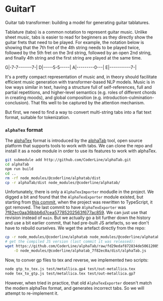 # GuitarT

Guitar tab transformer: building a model for generating guitar tablatures.

Tablature (tabs) is a common notation to represent guitar music. Unlike sheet music, tabs is easier to read for beginners as they directly show the guitar frets that need to be played. For example, the notation below is showing that the 7th fret of the 4th string needs to be played twice, followed by the 5th fret on the 3rd string, followed by an open 2nd string, and finally 4th string and the first string are played at the same time.

G|-7-7-------7-|
D|-----5-5-----|
A|---------0---|
E|-----------7-|

It's a pretty compact representation of music and, in theory should facilitate efficient music generation with transformer-based NLP models. Music is in low ways similar in text, having a structure full of self-references, full and partial repetitions, and higher-level semantics (e.g. roles of different chords in creating moods), and global composition (e.g. introduction-culmination-conclusion). That fits well to be captured by the attention mechanism. 

But first, we need to find a way to convert multi-string tabs into a flat text format, suitable for tokenization. 

### `alphaTex` format

The [alphaTex](https://alphatab.net/docs/alphatex/introduction/#:~:text=AlphaTex%20is%20a%20text%20format,the%20features%20alphaTab%20supports%20overall.) format is introduced by the [alphaTab](https://github.com/CoderLine/alphaTab) tool, open source platform that supports tools to work with tabs. We can clone the repo and install it as a node module in order to use its features to work with alphaTex.

```sh
git submodule add http://github.com/CoderLine/alphaTab.git
cd alphaTab
npm run build
cd ..
rm -rf node_modules/@coderline/alphatab/dist
cp -r alphaTab/dist node_modules/@coderline/alphatab/
```

Unfortunately, there is only a `AlphaTexImporter` modudle in the project. We digged a bit and found that the `AlphaTexExporter` module existed, but starting from [this commit](https://github.com/CoderLine/alphaTab/tree/a15680687214b4f9d85832a4152e98f4feeb5590), when the project was rewritten to TypeScript, it got removed. The last commit to have `AlphaTexExporter` was [7f82ec0aa36bbb6d7cea57785202563f677ac859](https://github.com/CoderLine/alphaTab/blob/7f82ec0aa36bbb6d7cea57785202563f677ac859/Source/AlphaTab/Exporter/AlphaTexExporter.cs). We can just use that revision instead of `main`. But we actually go a bit further down the history and use a bit earlier commit, that had pre-built JS artefacts, so we don't have to rebuild ourselves. We wget the artefact directly from the repo:

```sh
cp -r node_modules/@coderline/alphatab node_modules/@coderline/alphatab_7f82ec0a
# get the compiled JS version (last commit it was released):
wget https://github.com/CoderLine/alphaTab/raw/fd29edaf872834de50612005adcecf4a1c9597be/Build/JavaScript/AlphaTab.js \
	-O node_modules/@coderline/alphatab_7f82ec0a/dist/alphaTab.js
```

Now, to conver gp files to tex and reverse, we implemented two scripts:

```sh
node gtp_to_tex.js test/metallica.gp4 test/out-metallica.tex
node tex_to_gtp.js test/metallica.tex test/out-metallica.gp7
```

However, when tried in practice, that old `AlphaTexExporter` doesn't match the modern alphaTex format, and generates incorrect tabs. So we will attempt to re-implement it.

